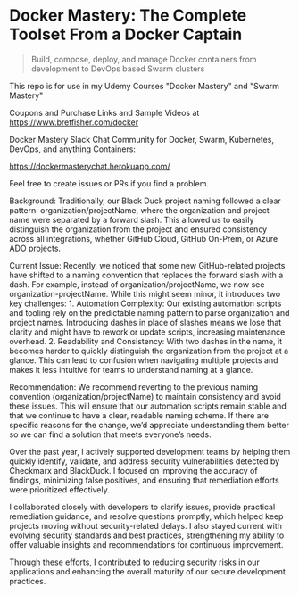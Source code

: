 # Docker Mastery: The Complete Toolset From a Docker Captain

> Build, compose, deploy, and manage Docker containers from development to DevOps based Swarm clusters

This repo is for use in my Udemy Courses "Docker Mastery" and "Swarm Mastery"

Coupons and Purchase Links and Sample Videos at https://www.bretfisher.com/docker

Docker Mastery Slack Chat Community for Docker, Swarm, Kubernetes, DevOps, and anything Containers:

https://dockermasterychat.herokuapp.com/

Feel free to create issues or PRs if you find a problem.



Background:
Traditionally, our Black Duck project naming followed a clear pattern: organization/projectName, where the organization and project name were separated by a forward slash. This allowed us to easily distinguish the organization from the project and ensured consistency across all integrations, whether GitHub Cloud, GitHub On-Prem, or Azure ADO projects.

Current Issue:
Recently, we noticed that some new GitHub-related projects have shifted to a naming convention that replaces the forward slash with a dash. For example, instead of organization/projectName, we now see organization-projectName. While this might seem minor, it introduces two key challenges:
	1.	Automation Complexity: Our existing automation scripts and tooling rely on the predictable naming pattern to parse organization and project names. Introducing dashes in place of slashes means we lose that clarity and might have to rework or update scripts, increasing maintenance overhead.
	2.	Readability and Consistency: With two dashes in the name, it becomes harder to quickly distinguish the organization from the project at a glance. This can lead to confusion when navigating multiple projects and makes it less intuitive for teams to understand naming at a glance.

Recommendation:
We recommend reverting to the previous naming convention (organization/projectName) to maintain consistency and avoid these issues. This will ensure that our automation scripts remain stable and that we continue to have a clear, readable naming scheme. If there are specific reasons for the change, we’d appreciate understanding them better so we can find a solution that meets everyone’s needs.


Over the past year, I actively supported development teams by helping them quickly identify, validate, and address security vulnerabilities detected by Checkmarx and BlackDuck. I focused on improving the accuracy of findings, minimizing false positives, and ensuring that remediation efforts were prioritized effectively.

I collaborated closely with developers to clarify issues, provide practical remediation guidance, and resolve questions promptly, which helped keep projects moving without security-related delays. I also stayed current with evolving security standards and best practices, strengthening my ability to offer valuable insights and recommendations for continuous improvement.

Through these efforts, I contributed to reducing security risks in our applications and enhancing the overall maturity of our secure development practices.

